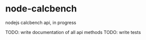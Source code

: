 # node-calcbench
nodejs calcbench api, in progress

TODO: write documentation of all api methods
TODO: write tests